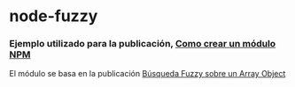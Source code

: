# node-fuzzy
### Ejemplo utilizado para la publicación, [Como crear un módulo NPM](https://medium.com/@peraferrer/como-crear-un-m%C3%B3dulo-npm-6baef161a96)

El módulo se basa en la publicación [Búsqueda Fuzzy sobre un Array Object](https://medium.com/@peraferrer/search-fuzzy-into-array-object-for-javascript-5e08c2c18eb4?source=your-stories)
